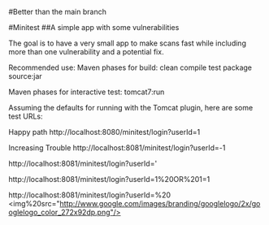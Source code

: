 #Better than the main branch

#Minitest
##A simple app with some vulnerabilities

The goal is to have a very small app to make scans fast while including more than one vulnerability and a potential fix.

Recommended use:
Maven phases for build:
clean compile test package source:jar

Maven phases for interactive test:
tomcat7:run

Assuming the defaults for running with the Tomcat plugin, here are some test URLs:

Happy path
http://localhost:8080/minitest/login?userId=1

Increasing Trouble
http://localhost:8081/minitest/login?userId=-1

http://localhost:8081/minitest/login?userId='

http://localhost:8081/minitest/login?userId=1%20OR%201=1

http://localhost:8081/minitest/login?userId=</h1>%20<br/><img%20src="http://www.google.com/images/branding/googlelogo/2x/googlelogo_color_272x92dp.png"/>
